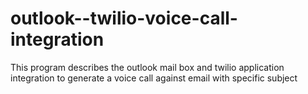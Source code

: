 # outlook--twilio-voice-call-integration
This program describes the outlook mail box and twilio application integration to generate a voice call against email with specific subject
